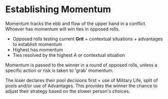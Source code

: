 # **Establishing Momentum**

Momentum tracks the ebb and flow of the upper hand in a conflict. Whoever has momentum will win ties in opposed rolls.

-   Opposed rolls testing current **Grit** + contextual situations + advantages to establish momentum
-   Highest has momentum
-   Ties resolved by the highest A or contextual situation

Momentum is passed to the winner in a round of opposed rolls, unless a specific action or risk is taken to 'grab' momentum.

The loser declares their pool decisions first = use of Military Life, split of pools and/or use of Advantages. This provides the winner the chance to adjust their strategy based on the slower person's choices.